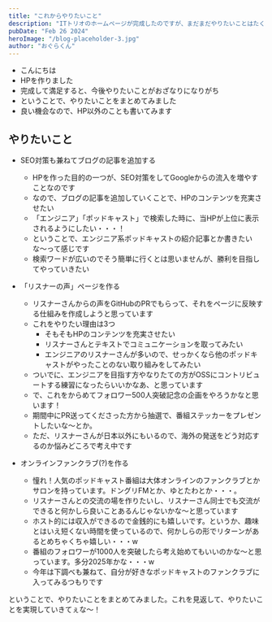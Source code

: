 ```yaml
---
title: "これからやりたいこと"
description: "ITトリオのホームページが完成したのですが、まだまだやりたいことはたくさんあるのでまとめました。"
pubDate: "Feb 26 2024"
heroImage: "/blog-placeholder-3.jpg"
author: "おぐらくん"
---
```


- こんにちは
- HPを作りました
- 完成して満足すると、今後やりたいことがおざなりになりがち
- ということで、やりたいことをまとめてみました
- 良い機会なので、HP以外のことも書いてみます

## やりたいこと

- SEO対策も兼ねてブログの記事を追加する

  - HPを作った目的の一つが、SEO対策をしてGoogleからの流入を増やすことなのです
  - なので、ブログの記事を追加していくことで、HPのコンテンツを充実させたい
  - 「エンジニア」「ポッドキャスト」で検索した時に、当HPが上位に表示されるようにしたい・・・！
  - ということで、エンジニア系ポッドキャストの紹介記事とか書きたいな〜って感じです
  - 検索ワードが広いのでそう簡単に行くとは思いませんが、勝利を目指してやっていきたい

- 「リスナーの声」ページを作る

  - リスナーさんからの声をGitHubのPRでもらって、それをページに反映する仕組みを作成しようと思っています
  - これをやりたい理由は3つ
    - そもそもHPのコンテンツを充実させたい
    - リスナーさんとテキストでコミュニケーションを取ってみたい
    - エンジニアのリスナーさんが多いので、せっかくなら他のポッドキャストがやったことのない取り組みをしてみたい
  - ついでに、エンジニアを目指す方やなりたての方がOSSにコントリビュートする練習になったらいいかなあ、と思っています
  - で、これをからめてフォロワー500人突破記念の企画をやろうかなと思います！
  - 期間中にPR送ってくださった方から抽選で、番組ステッカーをプレゼントしたいな〜とか。
  - ただ、リスナーさんが日本以外にもいるので、海外の発送をどう対応するのか悩みどころで考え中です

- オンラインファンクラブ(?)を作る
  - 憧れ！人気のポッドキャスト番組は大体オンラインのファンクラブとかサロンを持っています。ドングリFMとか、ゆとたわとか・・・。
  - リスナーさんとの交流の場を作りたいし、リスナーさん同士でも交流ができると何かしら良いことあるんじゃないかな〜と思っています
  - ホスト的には収入ができるので金銭的にも嬉しいです。というか、趣味とはいえ短くない時間を使っているので、何かしらの形でリターンがあるとめちゃくちゃ嬉しい・・・w
  - 番組のフォロワーが1000人を突破したら考え始めてもいいのかな〜と思っています。多分2025年かな・・・w
  - 今年は下調べも兼ねて、自分が好きなポッドキャストのファンクラブに入ってみるつもりです

ということで、やりたいことをまとめてみました。これを見返して、やりたいことを実現していきてぇな〜！
